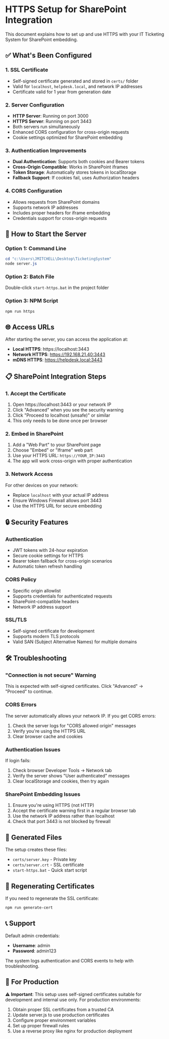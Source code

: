# HTTPS Setup for SharePoint Integration

This document explains how to set up and use HTTPS with your IT Ticketing System for SharePoint embedding.

## ✅ What's Been Configured

### 1. SSL Certificate
- Self-signed certificate generated and stored in `certs/` folder
- Valid for `localhost`, `helpdesk.local`, and network IP addresses
- Certificate valid for 1 year from generation date

### 2. Server Configuration
- **HTTP Server**: Running on port 3000
- **HTTPS Server**: Running on port 3443
- Both servers run simultaneously
- Enhanced CORS configuration for cross-origin requests
- Cookie settings optimized for SharePoint embedding

### 3. Authentication Improvements
- **Dual Authentication**: Supports both cookies and Bearer tokens
- **Cross-Origin Compatible**: Works in SharePoint iframes
- **Token Storage**: Automatically stores tokens in localStorage
- **Fallback Support**: If cookies fail, uses Authorization headers

### 4. CORS Configuration
- Allows requests from SharePoint domains
- Supports network IP addresses
- Includes proper headers for iframe embedding
- Credentials support for cross-origin requests

## 🚀 How to Start the Server

### Option 1: Command Line
```powershell
cd "c:\Users\JMITCHELL\Desktop\TicketingSystem"
node server.js
```

### Option 2: Batch File
Double-click `start-https.bat` in the project folder

### Option 3: NPM Script
```powershell
npm run https
```

## 🌐 Access URLs

After starting the server, you can access the application at:

- **Local HTTPS**: https://localhost:3443
- **Network HTTPS**: https://192.168.21.40:3443
- **mDNS HTTPS**: https://helpdesk.local:3443

## 📋 SharePoint Integration Steps

### 1. Accept the Certificate
1. Open https://localhost:3443 or your network IP
2. Click "Advanced" when you see the security warning
3. Click "Proceed to localhost (unsafe)" or similar
4. This only needs to be done once per browser

### 2. Embed in SharePoint
1. Add a "Web Part" to your SharePoint page
2. Choose "Embed" or "Iframe" web part
3. Use your HTTPS URL: `https://YOUR_IP:3443`
4. The app will work cross-origin with proper authentication

### 3. Network Access
For other devices on your network:
- Replace `localhost` with your actual IP address
- Ensure Windows Firewall allows port 3443
- Use the HTTPS URL for secure embedding

## 🔒 Security Features

### Authentication
- JWT tokens with 24-hour expiration
- Secure cookie settings for HTTPS
- Bearer token fallback for cross-origin scenarios
- Automatic token refresh handling

### CORS Policy
- Specific origin allowlist
- Supports credentials for authenticated requests
- SharePoint-compatible headers
- Network IP address support

### SSL/TLS
- Self-signed certificate for development
- Supports modern TLS protocols
- Valid SAN (Subject Alternative Names) for multiple domains

## 🛠️ Troubleshooting

### "Connection is not secure" Warning
This is expected with self-signed certificates. Click "Advanced" → "Proceed" to continue.

### CORS Errors
The server automatically allows your network IP. If you get CORS errors:
1. Check the server logs for "CORS allowed origin" messages
2. Verify you're using the HTTPS URL
3. Clear browser cache and cookies

### Authentication Issues
If login fails:
1. Check browser Developer Tools → Network tab
2. Verify the server shows "User authenticated" messages
3. Clear localStorage and cookies, then try again

### SharePoint Embedding Issues
1. Ensure you're using HTTPS (not HTTP)
2. Accept the certificate warning first in a regular browser tab
3. Use the network IP address rather than localhost
4. Check that port 3443 is not blocked by firewall

## 📁 Generated Files

The setup creates these files:
- `certs/server.key` - Private key
- `certs/server.crt` - SSL certificate
- `start-https.bat` - Quick start script

## 🔄 Regenerating Certificates

If you need to regenerate the SSL certificate:
```powershell
npm run generate-cert
```

## 📞 Support

Default admin credentials:
- **Username**: admin
- **Password**: admin123

The system logs authentication and CORS events to help with troubleshooting.

## 🎯 For Production

⚠️ **Important**: This setup uses self-signed certificates suitable for development and internal use only. For production environments:

1. Obtain proper SSL certificates from a trusted CA
2. Update server.js to use production certificates
3. Configure proper environment variables
4. Set up proper firewall rules
5. Use a reverse proxy like nginx for production deployment
